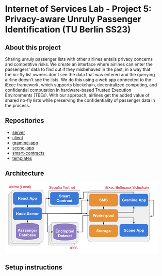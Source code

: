 # Internet of Services Lab - Project 5: Privacy-aware Unruly Passenger Identification (TU Berlin SS23)

## About this project

Sharing unruly passenger lists with other airlines entails privacy concerns and competitive risks. We create an interface where airlines can enter the passengers' data to find out if they misbehaved in the past, in a way that the no-fly list owners don't see the data that was entered and the querying airline doesn't see the lists. We do this using a web app connected to the iExec framework, which supports blockchain, decentralized computing, and confidential computation in hardware-based Trusted Execution Environments (TEEs). With our approach, airlines get the added value of shared no-fly lists while preserving the confidentiality of passenger data in the process.

## Repositories
- [server](https://github.com/Internet-of-Services-Lab-Project-5/server "server")
- [client](https://github.com/Internet-of-Services-Lab-Project-5/client "client")
- [gramine-app](https://www.google.com](https://github.com/Internet-of-Services-Lab-Project-5/gramine-app) "gramine-app")
- [scone-app](https://www.google.com](https://github.com/Internet-of-Services-Lab-Project-5/scone-app) "scone-app")
- [smart-contracts](https://www.google.com](https://github.com/Internet-of-Services-Lab-Project-5/smart-contracts) "smart-contracts")
- [templates](https://www.google.com](https://github.com/Internet-of-Services-Lab-Project-5/templates) "templates")

## Architecture
![architecture graph](./profile/iosl_pupd_architecture.png)

## Setup instructions
